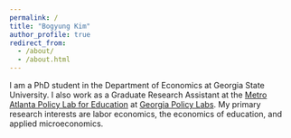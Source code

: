 ```yaml
---
permalink: /
title: "Bogyung Kim"
author_profile: true
redirect_from: 
  - /about/
  - /about.html
---
```


I am a PhD student in the Department of Economics at Georgia State University. I also work as a Graduate Research Assistant at the [Metro Atlanta Policy Lab for Education](https://gpl.gsu.edu/maple/) at [Georgia Policy Labs](https://gpl.gsu.edu/). My primary research interests are labor economics, the economics of education, and applied microeconomics.
